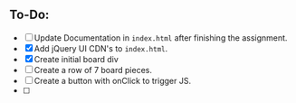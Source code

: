 ## To-Do:
- [ ] Update Documentation in `index.html` after finishing the assignment.
- [x] Add jQuery UI CDN's to `index.html`.
- [x] Create initial board div
- [ ] Create a row of 7 board pieces.
- [ ] Create a button with onClick to trigger JS.
- [ ] 
